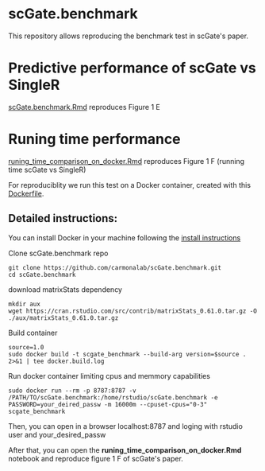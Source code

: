 # scGate.benchmark
This repository allows reproducing the benchmark test in scGate's paper.

# Predictive performance of scGate vs SingleR
[scGate.benchmark.Rmd](https://github.com/carmonalab/scGate.benchmark/blob/master/scGate.benchmark.Rmd) reproduces Figure 1 E

# Runing time performance

[runing_time_comparison_on_docker.Rmd](https://github.com/carmonalab/scGate.benchmark/blob/master/runing_time_comparison_on_docker.Rmd) reproduces Figure 1 F (running time scGate vs SingleR)

For reproduciblity we run this test on a Docker container, created with this [Dockerfile](https://github.com/carmonalab/scGate.benchmark/blob/master/Dockerfile). 

## Detailed instructions:

You can install Docker in your machine following the [install instructions](https://docs.docker.com/engine/install/)

Clone scGate.benchmark repo
```
git clone https://github.com/carmonalab/scGate.benchmark.git
cd scGate.benchmark
``` 

download matrixStats dependency 
```
mkdir aux
wget https://cran.rstudio.com/src/contrib/matrixStats_0.61.0.tar.gz -O ./aux/matrixStats_0.61.0.tar.gz
```

Build container
```
source=1.0
sudo docker build -t scgate_benchmark --build-arg version=$source . 2>&1 | tee docker.build.log
```

Run docker container limiting cpus and memmory capabilities
```
sudo docker run --rm -p 8787:8787 -v /PATH/TO/scGate.benchmark:/home/rstudio/scGate.benchmark -e PASSWORD=your_deired_passw -m 16000m --cpuset-cpus="0-3"  scgate_benchmark
```

Then, you can open in a browser localhost:8787 and loging with rstudio user and your_desired_passw

After that, you can open the **runing_time_comparison_on_docker.Rmd** notebook and reproduce figure 1 F of scGate's paper.
